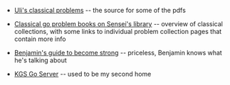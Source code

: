 * [Uli's classical problems](http://www.u-go.net/classic/) -- the source for
some of the pdfs

* [Classical go problem books on Sensei's
library](http://senseis.xmp.net/?ClassicalGoProblemBooks) -- overview of
classical collections, with some links to individual problem collection pages
that contain more info

* [Benjamin's guide to become
strong](http://senseis.xmp.net/?BenjaminTeuber/GuideToBecomeStrong) --
priceless, Benjamin knows what he's talking about

* [KGS Go Server](http://www.gokgs.com/) -- used to be my second home
